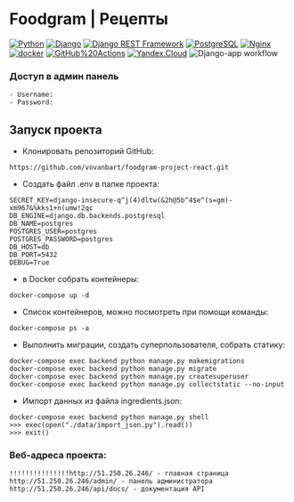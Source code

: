 # Foodgram | Рецепты
[![Python](https://img.shields.io/badge/-Python-464646?style=flat-square&logo=Python)](https://www.python.org/)
[![Django](https://img.shields.io/badge/-Django-464646?style=flat-square&logo=Django)](https://www.djangoproject.com/)
[![Django REST Framework](https://img.shields.io/badge/-Django%20REST%20Framework-464646?style=flat-square&logo=Django%20REST%20Framework)](https://www.django-rest-framework.org/)
[![PostgreSQL](https://img.shields.io/badge/-PostgreSQL-464646?style=flat-square&logo=PostgreSQL)](https://www.postgresql.org/)
[![Nginx](https://img.shields.io/badge/-NGINX-464646?style=flat-square&logo=NGINX)](https://nginx.org/ru/)
[![docker](https://img.shields.io/badge/-Docker-464646?style=flat-square&logo=docker)](https://www.docker.com/)
[![GitHub%20Actions](https://img.shields.io/badge/-GitHub%20Actions-464646?style=flat-square&logo=GitHub%20actions)](https://github.com/features/actions)
[![Yandex.Cloud](https://img.shields.io/badge/-Yandex.Cloud-464646?style=flat-square&logo=Yandex.Cloud)](https://cloud.yandex.ru/)
![Django-app workflow](https://github.com/vovanbart/foodgram-project-react/actions/workflows/foodgram_workflow.yml/badge.svg)

### Доступ в админ панель
```
- Username: 
- Password: 
```

## Запуск проекта
- Клонировать репозиторий GitHub:
```
https://github.com/vovanbart/foodgram-project-react.git
```

- Создать файл .env в папке проекта:
```
SECRET_KEY=django-insecure-q^j(4)dltw(&2h@5b^4$e^(s=gm)-xm967&%kks1+n(umw!2qc
DB_ENGINE=django.db.backends.postgresql
DB_NAME=postgres
POSTGRES_USER=postgres
POSTGRES_PASSWORD=postgres
DB_HOST=db
DB_PORT=5432
DEBUG=True
```

- в Docker cобрать  контейнеры:
```
docker-compose up -d
```
- Список контейнеров, можно посмотреть при помощи команды:  
```
docker-compose ps -a
```  
- Выполнить миграции, создать суперпользователя, собрать статику:
```
docker-compose exec backend python manage.py makemigrations
docker-compose exec backend python manage.py migrate
docker-compose exec backend python manage.py createsuperuser
docker-compose exec backend python manage.py collectstatic --no-input 
```
- Импорт данных из файла ingredients.json:
```
docker-compose exec backend python manage.py shell
>>> exec(open("./data/import_json.py").read())
>>> exit()
```

### Веб-адреса проекта:
```
!!!!!!!!!!!!!!!http://51.250.26.246/ - главная страница
http://51.250.26.246/admin/ - панель администратора
http://51.250.26.246/api/docs/ - документация API